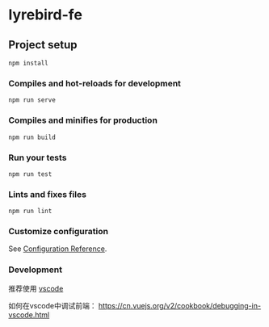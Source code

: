 # lyrebird-fe

## Project setup
```
npm install
```

### Compiles and hot-reloads for development
```
npm run serve
```

### Compiles and minifies for production
```
npm run build
```

### Run your tests
```
npm run test
```

### Lints and fixes files
```
npm run lint
```

### Customize configuration
See [Configuration Reference](https://cli.vuejs.org/config/).

### Development

推荐使用 [vscode](https://code.visualstudio.com/)

如何在vscode中调试前端：
https://cn.vuejs.org/v2/cookbook/debugging-in-vscode.html
